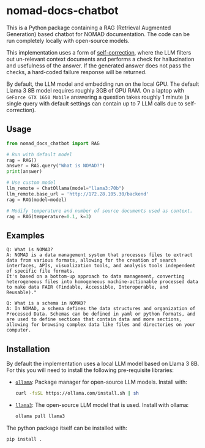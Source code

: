 # nomad-docs-chatbot

This is a Python package containing a RAG (Retrieval Augmented Generation) based chatbot for NOMAD documentation. The code can be run completely locally with open-source models.

This implementation uses a form of [self-correction](https://arxiv.org/abs/2310.11511), where the LLM filters out un-relevant context documents and performs a check for hallucination and usefulness of the answer. If the generated answer does not pass the checks, a hard-coded failure response will be returned.

By default, the LLM model and embedding run on the local GPU. The default Llama 3 8B model requires roughly 3GB of GPU RAM. On a laptop with `GeForce GTX 1650 Mobile` answering a question takes roughly 1 minute (a single query with default settings can contain up to 7 LLM calls due to self-correction).

## Usage

```python
from nomad_docs_chatbot import RAG

# Run with default model
rag = RAG()
answer = RAG.query("What is NOMAD?")
print(answer)

# Use custom model
llm_remote = ChatOllama(model="llama3:70b")
llm_remote.base_url = 'http://172.28.105.30/backend'
rag = RAG(model=model)

# Modify temperature and number of source documents used as context.
rag = RAG(temperature=0.1, k=3)
```

## Examples

```text
Q: What is NOMAD?
A: NOMAD is a data management system that processes files to extract data from various formats, allowing for the creation of search interfaces, APIs, visualization tools, and analysis tools independent of specific file formats.
It's based on a bottom-up approach to data management, converting heterogeneous files into homogeneous machine-actionable processed data to make data FAIR (Findable, Accessible, Interoperable, and Reusable)."

Q: What is a schema in NOMAD?
A: In NOMAD, a schema defines the data structures and organization of Processed Data. Schemas can be defined in yaml or python formats, and are used to define sections that contain data and more sections, allowing for browsing complex data like files and directories on your computer.
```

## Installation

By default the implementation uses a local LLM model based on Llama 3 8B. For this you will need to install the following pre-requisite libraries:

- [`ollama`](https://ollama.com/): Package manager for open-source LLM models. Install with:
    
    ```sh
    curl -fsSL https://ollama.com/install.sh | sh
    ```

- [`llama3`](https://ai.meta.com/blog/meta-llama-3/): The open-source LLM model that is used. Install with ollama:
    
    ```sh
    ollama pull llama3
    ```

The python package itself can be installed with:

```sh
pip install .
```